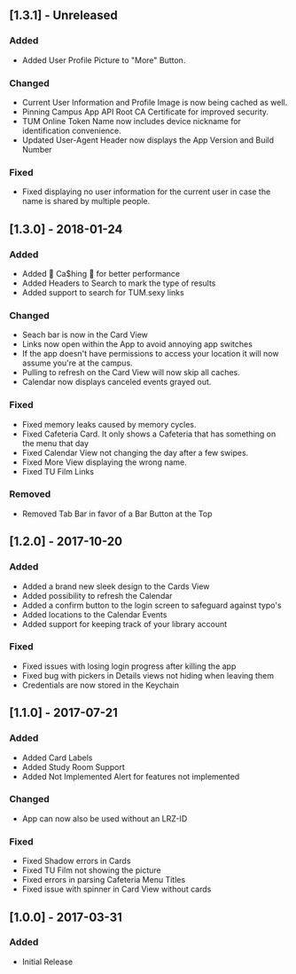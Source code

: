 ## [1.3.1] - Unreleased
### Added
- Added User Profile Picture to "More" Button.

### Changed
- Current User Information and Profile Image is now being cached as well.
- Pinning Campus App API Root CA Certificate for improved security.
- TUM Online Token Name now includes device nickname for identification convenience.
- Updated User-Agent Header now displays the App Version and Build Number

### Fixed
- Fixed displaying no user information for the current user in case the name is shared by multiple people.


## [1.3.0] - 2018-01-24
### Added
- Added 💸 Ca$hing 💸 for better performance
- Added Headers to Search to mark the type of results
- Added support to search for TUM.sexy links

### Changed
- Seach bar is now in the Card View
- Links now open within the App to avoid annoying app switches
- If the app doesn't have permissions to access your location it will now assume you're at the campus.
- Pulling to refresh on the Card View will now skip all caches.
- Calendar now displays canceled events grayed out.

### Fixed
- Fixed memory leaks caused by memory cycles.
- Fixed Cafeteria Card. It only shows a Cafeteria that has something on the menu that day
- Fixed Calendar View not changing the day after a few swipes.
- Fixed More View displaying the wrong name.
- Fixed TU Film Links

### Removed
- Removed Tab Bar in favor of a Bar Button at the Top


## [1.2.0] - 2017-10-20
### Added
- Added a brand new sleek design to the Cards View
- Added possibility to refresh the Calendar
- Added a confirm button to the login screen to safeguard against typo's
- Added locations to the Calendar Events
- Added support for keeping track of your library account

### Fixed
- Fixed issues with losing login progress after killing the app
- Fixed bug with pickers in Details views not hiding when leaving them
- Credentials are now stored in the Keychain

## [1.1.0] - 2017-07-21
### Added
- Added Card Labels
- Added Study Room Support
- Added Not Implemented Alert for features not implemented

### Changed
- App can now also be used without an LRZ-ID

### Fixed
- Fixed Shadow errors in Cards
- Fixed TU Film not showing the picture
- Fixed errors in parsing Cafeteria Menu Titles
- Fixed issue with spinner in Card View without cards

## [1.0.0] - 2017-03-31
### Added
- Initial Release
